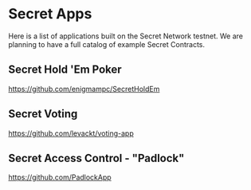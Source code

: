# Secret Apps

Here is a list of applications built on the Secret Network testnet. We are planning to have a full catalog of example Secret Contracts.

## Secret Hold 'Em Poker

https://github.com/enigmampc/SecretHoldEm

## Secret Voting

https://github.com/levackt/voting-app

## Secret Access Control - "Padlock"

https://github.com/PadlockApp
